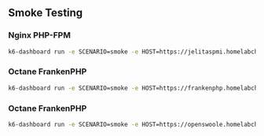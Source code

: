 ## Smoke Testing
### Nginx PHP-FPM
```bash
k6-dashboard run -e SCENARIO=smoke -e HOST=https://jelitaspmi.homelabchester.my.id --out csv=reports/nginx-phpfpm/csv/smoke-login.csv --out dashboard=export=reports/nginx-phpfpm/html/smoke-login.html scenario/main.ts 
```
### Octane FrankenPHP
```bash
k6-dashboard run -e SCENARIO=smoke -e HOST=https://frankenphp.homelabchester.my.id --out csv=reports/frankenphp/csv/smoke-login.csv --out dashboard=export=reports/frankenphp/html/smoke-login.html scenario/main.ts 
```

### Octane FrankenPHP
```bash
k6-dashboard run -e SCENARIO=smoke -e HOST=https://openswoole.homelabchester.my.id --out csv=reports/openswoole/csv/smoke-login.csv --out dashboard=export=reports/openswoole/html/smoke-login.html scenario/main.ts 
```
